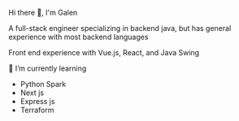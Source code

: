 Hi there 👋, I'm Galen

A full-stack engineer specializing in backend java, but has general experience with most backend languages

Front end experience with Vue.js, React, and Java Swing

🌱 I’m currently learning
- Python Spark
- Next js
- Express js
- Terraform

<!--
**Galen019/Galen019** is a ✨ _special_ ✨ repository because its `README.md` (this file) appears on your GitHub profile.

Here are some ideas to get you started:

- 🔭 I’m currently working on ...
- 🌱 I’m currently learning ...
- 👯 I’m looking to collaborate on ...
- 🤔 I’m looking for help with ...
- 💬 Ask me about ...
- 📫 How to reach me: ...
- 😄 Pronouns: ...
- ⚡ Fun fact: ...
-->
